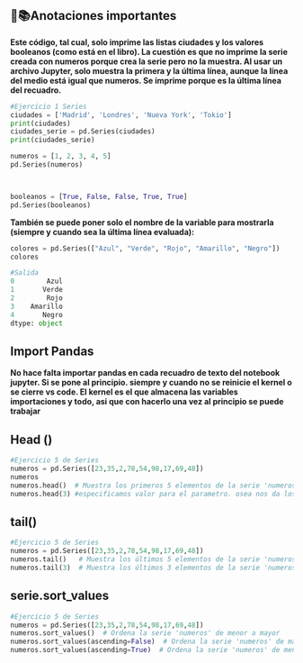 ﻿## 📒📚Anotaciones importantes


**Este código, tal cual, solo imprime las listas ciudades y los valores booleanos (como está en el libro). La cuestión es que no imprime la serie creada con numeros porque crea la serie pero no la muestra. Al usar un archivo Jupyter, solo muestra la primera y la última línea, aunque la línea del medio está igual que numeros. Se imprime porque es la última línea del recuadro.**
```python
#Ejercicio 1 Series
ciudades = ['Madrid', 'Londres', 'Nueva York', 'Tokio']
print(ciudades)
ciudades_serie = pd.Series(ciudades)
print(ciudades_serie)

numeros = [1, 2, 3, 4, 5]
pd.Series(numeros)



booleanos = [True, False, False, True, True]
pd.Series(booleanos)
````

**También se puede poner solo el nombre de la variable para mostrarla (siempre y cuando sea la última línea evaluada):**

```python
colores = pd.Series(["Azul", "Verde", "Rojo", "Amarillo", "Negro"])
colores

#Salida
0        Azul
1       Verde
2        Rojo
3    Amarillo
4       Negro
dtype: object
```

## Import Pandas

**No hace falta importar pandas en cada recuadro de texto del notebook jupyter. Si se pone al principio. siempre y cuando no se reinicie el kernel o se cierre vs code. El kernel es el que almacena las variables importaciones y todo, asi que con hacerlo una vez al principio se puede trabajar**

## Head ()

```python
#Ejercicio 5 de Series
numeros = pd.Series([23,35,2,78,54,98,17,69,48])
numeros
numeros.head()  # Muestra los primeros 5 elementos de la serie 'numeros'
numeros.head(3) #especificamos valor para el parametro. osea nos da los primeros 3
```


## tail()

```python
#Ejercicio 5 de Series
numeros = pd.Series([23,35,2,78,54,98,17,69,48])
numeros.tail()   # Muestra los últimos 5 elementos de la serie 'numeros'
numeros.tail(3)  # Muestra los últimos 3 elementos de la serie 'numeros'
```

## serie.sort_values

```python
#Ejercicio 5 de Series
numeros = pd.Series([23,35,2,78,54,98,17,69,48])
numeros.sort_values()  # Ordena la serie 'numeros' de menor a mayor
numeros.sort_values(ascending=False)  # Ordena la serie 'numeros' de mayor a menor
numeros.sort_values(ascending=True)  # Ordena la serie 'numeros' de menor a mayor (equivalente a sort_values())
```

